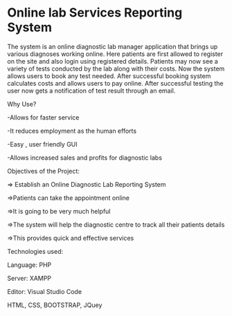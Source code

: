 # Online lab Services Reporting System

The system is an online diagnostic lab manager application that brings up various diagnoses working online. Here patients are first allowed to register on the site and also login using registered details. Patients may now see a variety of tests conducted by the lab along with their costs. Now the system allows users to book any test needed. After successful booking system calculates costs and allows users to pay online. After successful testing the user now gets a notification of test result through an email.

Why Use?

-Allows for faster service

-It reduces employment as the human efforts

-Easy , user friendly GUI

-Allows increased sales and profits for diagnostic labs

Objectives of the Project:

=> Establish an Online Diagnostic Lab Reporting System 

=>Patients can take the appointment online 

=>It is going to be very much helpful

=>The system will help the diagnostic centre to track all their patients details

 =>This provides quick and effective services
 
 Technologies used:
 
 Language: PHP
 
 Server: XAMPP
 
 Editor: Visual Studio Code
 
 HTML, CSS, BOOTSTRAP, JQuey 
 
 

